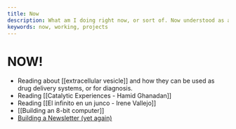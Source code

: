 ```yaml
---
title: Now
description: What am I doing right now, or sort of. Now understood as a continuum and not as an instant.
keywords: now, working, projects
---
```

# NOW!
- Reading about [[extracellular vesicle]] and how they can be used as drug delivery systems, or for diagnosis.
- Reading [[Catalytic Experiences - Hamid Ghanadan]]
- Reading [[El infinito en un junco - Irene Vallejo]]
- [[Building an 8-bit computer]]
- [Building a Newsletter (yet again)](http://newsletter.aquiles.me/)